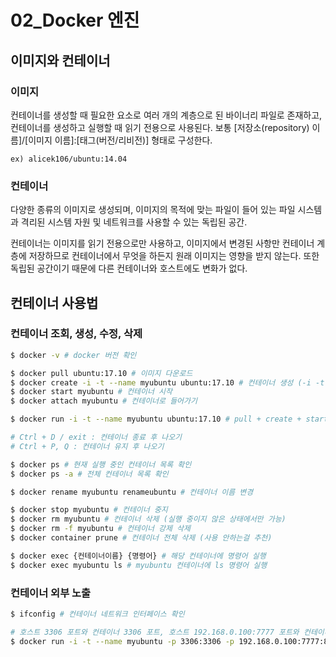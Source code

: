# 02_Docker 엔진

## 이미지와 컨테이너

### 이미지

컨테이너를 생성할 때 필요한 요소로 여러 개의 계층으로 된 바이너리 파일로 존재하고, 컨테이너를 생성하고 실행할 때 읽기 전용으로 사용된다. 보통 [저장소(repository) 이름]/[이미지 이름]:[태그(버전/리비전)] 형태로 구성한다.

```
ex) alicek106/ubuntu:14.04
```



### 컨테이너

다양한 종류의 이미지로 생성되며, 이미지의 목적에 맞는 파일이 들어 있는 파일 시스템과 격리된 시스템 자원 및 네트워크를 사용할 수 있는 독립된 공간.

컨테이너는 이미지를 읽기 전용으로만 사용하고, 이미지에서 변경된 사항만 컨테이너 계층에 저장하므로 컨테이너에서 무엇을 하든지 원래 이미지는 영향을 받지 않는다. 또한 독립된 공간이기 때문에 다른 컨테이너와 호스트에도 변화가 없다.



## 컨테이너 사용법

### 컨테이너 조회, 생성, 수정, 삭제

```bash
$ docker -v # docker 버전 확인

$ docker pull ubuntu:17.10 # 이미지 다운로드
$ docker create -i -t --name myubuntu ubuntu:17.10 # 컨테이너 생성 (-i -t : 컨테이너와 상호 입출력 가능하게 함 == bash 창을 사용 가능하게 함)
$ docker start myubuntu # 컨테이너 시작
$ docker attach myubuntu # 컨테이너로 들어가기

$ docker run -i -t --name myubuntu ubuntu:17.10 # pull + create + start + attach

# Ctrl + D / exit : 컨테이너 종료 후 나오기
# Ctrl + P, Q : 컨테이너 유지 후 나오기

$ docker ps # 현재 실행 중인 컨테이너 목록 확인
$ docker ps -a # 전체 컨테이너 목록 확인

$ docker rename myubuntu renameubuntu # 컨테이너 이름 변경

$ docker stop myubuntu # 컨테이너 중지
$ docker rm myubuntu # 컨테이너 삭제 (실행 중이지 않은 상태에서만 가능)
$ docker rm -f myubuntu # 컨테이너 강제 삭제
$ docker container prune # 컨테이너 전체 삭제 (사용 안하는걸 추천)

$ docker exec {컨테이너이름} {명령어} # 해당 컨테이너에 명령어 실행
$ docker exec myubuntu ls # myubuntu 컨테이너에 ls 명령어 실행
```



### 컨테이너 외부 노출

```bash
$ ifconfig # 컨테이너 네트워크 인터페이스 확인

# 호스트 3306 포트와 컨테이너 3306 포트, 호스트 192.168.0.100:7777 포트와 컨테이너 80 포트를 연결
$ docker run -i -t --name myubuntu -p 3306:3306 -p 192.168.0.100:7777:80 ubuntu:17.10 
```



